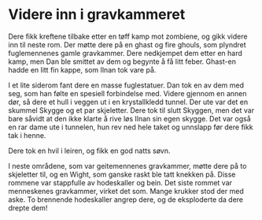 # Videre inn i gravkammeret

Dere fikk kreftene tilbake etter en tøff kamp mot zombiene, og gikk videre inn til neste rom. Der møtte dere på en 
ghast og fire ghouls, som plyndret fuglemennenes gamle gravkammer. Dere nedkjempet dem etter en hard kamp, men Dan 
ble smittet av dem og begynte å få litt feber. Ghast-en hadde en litt fin kappe, som Ilnan tok vare på.

I et lite siderom fant dere en masse fuglestatuer. Dan tok en av dem med seg, som han følte en spesiell forbindelse
med. Videre gjennom en annen dør, så dere et hull i veggen ut i en krystallkledd tunnel. Der ute var det en skummel
Skygge og et par skjeletter. Dere tok til slutt Skyggen, men det var bare såvidt at den ikke klarte å rive løs Ilnan
sin egen skygge. Det var også en rar dame ute i tunnelen, hun rev ned hele taket og unnslapp før dere fikk tak i henne.

Dere tok en hvil i leiren, og fikk en god natts søvn.

I neste områdene, som var geitemennenes gravkammer, møtte dere på to skjeletter til, og en Wight, som ganske raskt
ble tatt knekken på. Disse rommene var stappfulle av hodeskaller og bein. Det siste rommet var menneskenes gravkammer,
virket det som. Mange krukker stod der med aske. To brennende hodeskaller angrep dere, og de eksploderte da dere
drepte dem!
